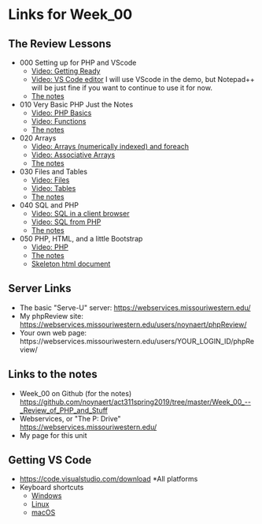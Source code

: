 # Links for Week_00

## The Review Lessons

* 000 Setting up for PHP and VScode
  * [Video: Getting Ready](https://mwsu.hosted.panopto.com/Panopto/Pages/Viewer.aspx?id=79849168-4f47-40aa-8ab7-a9c50058bc9b)
  * [Video: VS Code editor](https://mwsu.hosted.panopto.com/Panopto/Pages/Viewer.aspx?id=a63d9048-5907-4c7e-bdac-a9c50058bcba) I will use VScode in the demo, but Notepad++ will be just fine if you want to continue to use it for now.  
  * [The notes](https://github.com/noynaert/act311spring2019/blob/master/Week_00_--_Review_of_PHP_and_Stuff/000_SettingUpForPHP.md)
* 010 Very Basic PHP Just the Notes
  * [Video: PHP Basics](https://mwsu.hosted.panopto.com/Panopto/Pages/Viewer.aspx?id=8cf9427c-08b4-4fb2-a332-a9c50058bcd8)
  * [Video: Functions](https://mwsu.hosted.panopto.com/Panopto/Pages/Viewer.aspx?id=2fb8d1d7-d0f3-469d-aa40-a9c50058bd00)
  * [The notes](https://github.com/noynaert/act311spring2019/blob/master/Week_00_--_Review_of_PHP_and_Stuff/010_VeryBasicPHP.md)
* 020 Arrays
  * [Video: Arrays (numerically indexed) and foreach](https://mwsu.hosted.panopto.com/Panopto/Pages/Viewer.aspx?id=acb43896-2b4d-4ebf-bae0-a9c50058fcbb)
  * [Video: Associative Arrays](https://mwsu.hosted.panopto.com/Panopto/Pages/Viewer.aspx?id=81defaba-3e05-45e2-8429-a9c500592ca3)
  * [The notes](https://github.com/noynaert/act311spring2019/blob/master/Week_00_--_Review_of_PHP_and_Stuff/020_Arrays.md)
* 030 Files and Tables
  * [Video: Files](https://mwsu.hosted.panopto.com/Panopto/Pages/Viewer.aspx?id=dc670c07-ead4-4ff1-b195-a9c50059567a)
  * [Video: Tables](https://mwsu.hosted.panopto.com/Panopto/Pages/Viewer.aspx?id=2d1530b0-4a20-469e-9c1b-a9c500598799)
  * [The notes](https://github.com/noynaert/act311spring2019/blob/master/Week_00_--_Review_of_PHP_and_Stuff/030_Files_and_Tables.md)
* 040 SQL and PHP
  * [Video: SQL in a client browser](https://mwsu.hosted.panopto.com/Panopto/Pages/Viewer.aspx?id=c5ef3ee5-09e5-44e1-96cd-a9c50059cf26)
  * [Video: SQL from PHP](https://mwsu.hosted.panopto.com/Panopto/Pages/Viewer.aspx?id=14a28a8f-2b38-441a-8d53-a9c5005a195d)
  * [The notes](https://github.com/noynaert/act311spring2019/blob/master/Week_00_--_Review_of_PHP_and_Stuff/040_SQL_and_PHP.md)
* 050 PHP, HTML, and a little Bootstrap
  * [Video: PHP](https://mwsu.hosted.panopto.com/Panopto/Pages/Viewer.aspx?id=7003b4f7-c92d-49cb-8644-a9c5005a6cd4)
  * [The notes](https://github.com/noynaert/act311spring2019/blob/master/Week_00_--_Review_of_PHP_and_Stuff/050_Putting%20_PHP_Together_With_HTML_and_Bootstrap.md)
  * [Skeleton html document](https://webservices.missouriwestern.edu/users/noynaert/phpReview/skeleton.html)

## Server Links

* The basic "Serve-U" server: https://webservices.missouriwestern.edu/
* My phpReview site: https://webservices.missouriwestern.edu/users/noynaert/phpReview/
* Your own web page: https&#58;//webservices.missouriwestern.edu/users/YOUR_LOGIN_ID/phpReview/

## Links to the notes

* Week_00 on Github (for the notes) https://github.com/noynaert/act311spring2019/tree/master/Week_00_--_Review_of_PHP_and_Stuff
* Webservices, or "The P: Drive" https://webservices.missouriwestern.edu/
* My page for this unit

## Getting VS Code

* https://code.visualstudio.com/download
  *All platforms
* Keyboard shortcuts
  * [Windows](https://code.visualstudio.com/shortcuts/keyboard-shortcuts-windows.pdf)
  * [Linux](https://code.visualstudio.com/shortcuts/keyboard-shortcuts-linux.pdf)
  * [macOS](https://code.visualstudio.com/shortcuts/keyboard-shortcuts-macos.pdf)
